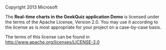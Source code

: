 Copyright 2013 Microsoft

The **Real-time charts in the GeekQuiz application Demo** is licensed under the terms of the Apache License, Version 2.0.
You may use it according to the license as is most appropriate for your project on a case-by-case basis.

The terms of this license can be found in http://www.apache.org/licenses/LICENSE-2.0